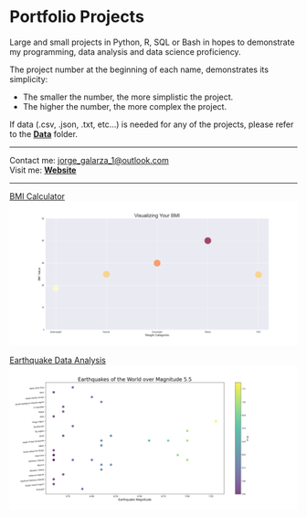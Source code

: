 # Portfolio Projects

Large and small projects in Python, R, SQL or Bash in hopes to demonstrate my programming, data analysis and data science proficiency.  

The project number at the beginning of each name, demonstrates its simplicity:  
  - The smaller the number, the more simplistic the project.
  - The higher the number, the more complex the project.  

If data (.csv, .json, .txt, etc...) is needed for any of the projects, please refer to the [**Data**](https://github.com/jorgegalarza1/Portfolio_Projects/tree/main/Data) folder.

---

Contact me: jorge_galarza_1@outlook.com  
Visit me: [**Website**](http://jorgegalarza1.github.io)

---  

[BMI Calculator](https://github.com/jorgegalarza1/Portfolio_Projects/blob/main/2_BMI_Calculator.py)
![2](https://github.com/jorgegalarza1/Portfolio_Projects/blob/main/Images/BMI.png)  

[Earthquake Data Analysis](https://github.com/jorgegalarza1/Portfolio_Projects/blob/main/2_BMI_Calculator.py)
![3](https://github.com/jorgegalarza1/Portfolio_Projects/blob/main/Images/Earthquakes.png)  


